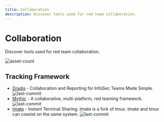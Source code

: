 ```yaml
---
title: Collaboration
description: Discover tools used for red team collaboration.
---
```


# Collaboration

Discover tools used for red team collaboration.

![asset-count](https://img.shields.io/badge/Tools%20%26%20Resources%20Available-3-757575?style=for-the-badge)

## Tracking Framework

* [Dradis](https://github.com/dradis/dradis-ce) - Collaboration and Reporting for InfoSec Teams Made Simple. ![last-commit](https://img.shields.io/github/last-commit/dradis/dradis-ce?style=flat) 
* [Mythic](https://github.com/its-a-feature/Mythic) - A collaborative, multi-platform, red teaming framework.![last-commit](https://img.shields.io/github/last-commit/its-a-feature/Mythic?style=flat)
* [tmate](https://github.com/tmate-io/tmate) - Instant Terminal Sharing. tmate is a fork of tmux. tmate and tmux can coexist on the same system. ![last-commit](https://img.shields.io/github/last-commit/tmate-io/tmate?style=flat) 